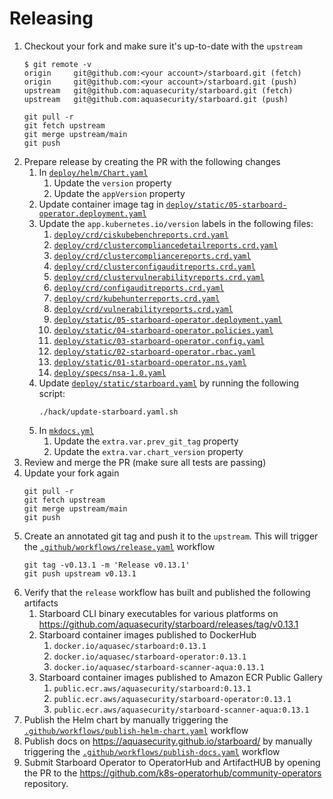 # Releasing

1. Checkout your fork and make sure it's up-to-date with the `upstream`
   ```console
   $ git remote -v
   origin     git@github.com:<your account>/starboard.git (fetch)
   origin     git@github.com:<your account>/starboard.git (push)
   upstream   git@github.com:aquasecurity/starboard.git (fetch)
   upstream   git@github.com:aquasecurity/starboard.git (push)
   ```
   ```
   git pull -r
   git fetch upstream
   git merge upstream/main
   git push
   ```
2. Prepare release by creating the PR with the following changes
   1. In [`deploy/helm/Chart.yaml`]
      1. Update the `version` property
      2. Update the `appVersion` property
   2. Update container image tag in [`deploy/static/05-starboard-operator.deployment.yaml`]
   3. Update the `app.kubernetes.io/version` labels in the following files:
      1. [`deploy/crd/ciskubebenchreports.crd.yaml`]
      2. [`deploy/crd/clustercompliancedetailreports.crd.yaml`]
      3. [`deploy/crd/clustercompliancereports.crd.yaml`]
      4. [`deploy/crd/clusterconfigauditreports.crd.yaml`]
      5. [`deploy/crd/clustervulnerabilityreports.crd.yaml`]
      6. [`deploy/crd/configauditreports.crd.yaml`]
      7. [`deploy/crd/kubehunterreports.crd.yaml`]
      8. [`deploy/crd/vulnerabilityreports.crd.yaml`]
      9. [`deploy/static/05-starboard-operator.deployment.yaml`]
      10. [`deploy/static/04-starboard-operator.policies.yaml`]
      11. [`deploy/static/03-starboard-operator.config.yaml`]
      12. [`deploy/static/02-starboard-operator.rbac.yaml`]
      13. [`deploy/static/01-starboard-operator.ns.yaml`]
      14. [`deploy/specs/nsa-1.0.yaml`]
   4. Update [`deploy/static/starboard.yaml`] by running the following script:
      ```
      ./hack/update-starboard.yaml.sh
      ```
   5. In [`mkdocs.yml`]
      1. Update the `extra.var.prev_git_tag` property
      2. Update the `extra.var.chart_version` property
3. Review and merge the PR (make sure all tests are passing)
4. Update your fork again
   ```
   git pull -r
   git fetch upstream
   git merge upstream/main
   git push
   ```
5. Create an annotated git tag and push it to the `upstream`. This will trigger the [`.github/workflows/release.yaml`] workflow
   ```
   git tag -v0.13.1 -m 'Release v0.13.1'
   git push upstream v0.13.1
   ```
6. Verify that the `release` workflow has built and published the following artifacts
   1. Starboard CLI binary executables for various platforms on https://github.com/aquasecurity/starboard/releases/tag/v0.13.1
   2. Starboard container images published to DockerHub
      1. `docker.io/aquasec/starboard:0.13.1`
      2. `docker.io/aquasec/starboard-operator:0.13.1`
      3. `docker.io/aquasec/starboard-scanner-aqua:0.13.1`
   3. Starboard container images published to Amazon ECR Public Gallery
      1. `public.ecr.aws/aquasecurity/starboard:0.13.1`
      2. `public.ecr.aws/aquasecurity/starboard-operator:0.13.1`
      3. `public.ecr.aws/aquasecurity/starboard-scanner-aqua:0.13.1`
7. Publish the Helm chart by manually triggering the [`.github/workflows/publish-helm-chart.yaml`] workflow
8. Publish docs on https://aquasecurity.github.io/starboard/ by manually triggering the [`.github/workflows/publish-docs.yaml`] workflow
9. Submit Starboard Operator to OperatorHub and ArtifactHUB by opening the PR to the https://github.com/k8s-operatorhub/community-operators repository.

[`deploy/helm/Chart.yaml`]: ./deploy/helm/Chart.yaml
[`deploy/crd/ciskubebenchreports.crd.yaml`]: ./deploy/crd/ciskubebenchreports.crd.yaml
[`deploy/crd/clustercompliancedetailreports.crd.yaml`]: ./deploy/crd/clustercompliancedetailreports.crd.yaml
[`deploy/crd/clustercompliancereports.crd.yaml`]: ./deploy/crd/clustercompliancereports.crd.yaml
[`deploy/crd/clusterconfigauditreports.crd.yaml`]: ./deploy/crd/clusterconfigauditreports.crd.yaml
[`deploy/crd/clustervulnerabilityreports.crd.yaml`]: ./deploy/crd/clustervulnerabilityreports.crd.yaml
[`deploy/crd/configauditreports.crd.yaml`]: ./deploy/crd/configauditreports.crd.yaml
[`deploy/crd/kubehunterreports.crd.yaml`]: ./deploy/crd/kubehunterreports.crd.yaml
[`deploy/crd/vulnerabilityreports.crd.yaml`]: ./deploy/crd/vulnerabilityreports.crd.yaml
[`deploy/static/05-starboard-operator.deployment.yaml`]: ./deploy/static/05-trivy-operator.deployment.yaml
[`deploy/static/04-starboard-operator.policies.yaml`]: ./deploy/static/04-trivy-operator.policies.yaml
[`deploy/static/03-starboard-operator.config.yaml`]: ./deploy/static/03-trivy-operator.config.yaml
[`deploy/static/02-starboard-operator.rbac.yaml`]: ./deploy/static/02-trivy-operator.rbac.yaml
[`deploy/static/01-starboard-operator.ns.yaml`]: ./deploy/static/01-trivy-operator.ns.yaml
[`deploy/specs/nsa-1.0.yaml`]: ./deploy/specs/nsa-1.0.yaml
[`deploy/static/starboard.yaml`]: ./deploy/static/trivy-operator.yaml
[`mkdocs.yml`]: ./mkdocs.yml
[`.github/workflows/release.yaml`]: ./.github/workflows/release.yaml
[`.github/workflows/publish-helm-chart.yaml`]: ./.github/workflows/publish-helm-chart.yaml
[`.github/workflows/publish-docs.yaml`]: ./.github/workflows/publish-docs.yaml
